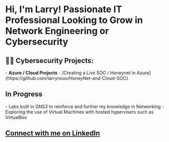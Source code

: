 <h1>Hi, I'm Larry! Passionate IT Professional Looking to Grow in Network Engineering or Cybersecurity</h1>

<h2>👨‍💻 Cybersecurity Projects:</h2>
- <b>Azure / Cloud Projects</b>
  - [Creating a Live SOC / Honeynet in Azure] {https://github.com/larrynouv/HoneyNet-and-Cloud-SOC}

<h2>In Progress</h2>
- Labs built in GNS3 to reinforce and further my knowledge in Networking
- Exploring the use of Virtual Machines with hosted hypervisers such as VirtualBox 

<h2><a href="https://www.linkedin.com/in/larrynouv" target="_blank">Connect with me on LinkedIn</a></h2>
